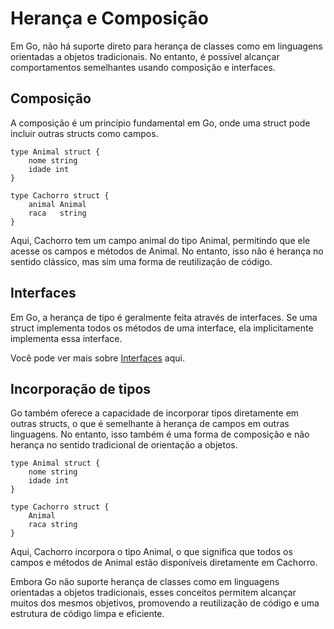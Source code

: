 # Herança e Composição 

Em Go, não há suporte direto para herança de classes como em linguagens orientadas a objetos tradicionais. No entanto, é possível alcançar comportamentos semelhantes usando composição e interfaces.

## Composição

A composição é um princípio fundamental em Go, onde uma struct pode incluir outras structs como campos.

```
type Animal struct {
    nome string
    idade int
}

type Cachorro struct {
    animal Animal
    raca   string
}

```

Aqui, Cachorro tem um campo animal do tipo Animal, permitindo que ele acesse os campos e métodos de Animal. No entanto, isso não é herança no sentido clássico, mas sim uma forma de reutilização de código.

## Interfaces

Em Go, a herança de tipo é geralmente feita através de interfaces. Se uma struct implementa todos os métodos de uma interface, ela implicitamente implementa essa interface. 

Você pode ver mais sobre [Interfaces](https://github.com/brunobarros2093/golang4noobs/tree/main/15%20-%20interfaces) aqui. 

## Incorporação de tipos

Go também oferece a capacidade de incorporar tipos diretamente em outras structs, o que é semelhante à herança de campos em outras linguagens. No entanto, isso também é uma forma de composição e não herança no sentido tradicional de orientação a objetos.

```
type Animal struct {
    nome string
    idade int
}

type Cachorro struct {
    Animal
    raca string
}
```
Aqui, Cachorro incorpora o tipo Animal, o que significa que todos os campos e métodos de Animal estão disponíveis diretamente em Cachorro.

Embora Go não suporte herança de classes como em linguagens orientadas a objetos tradicionais, esses conceitos permitem alcançar muitos dos mesmos objetivos, promovendo a reutilização de código e uma estrutura de código limpa e eficiente.